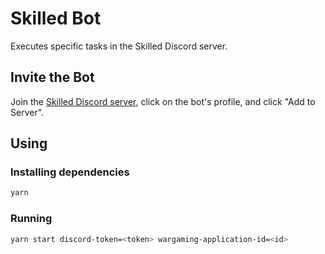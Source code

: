 # Skilled Bot

Executes specific tasks in the Skilled Discord server.

## Invite the Bot

Join the [Skilled Discord server](https://discord.gg/ZPvcEG7DS8), click on the bot's profile, and click "Add to Server".

## Using

### Installing dependencies

```bash
yarn
```

### Running

```bash
yarn start discord-token=<token> wargaming-application-id=<id>
```
